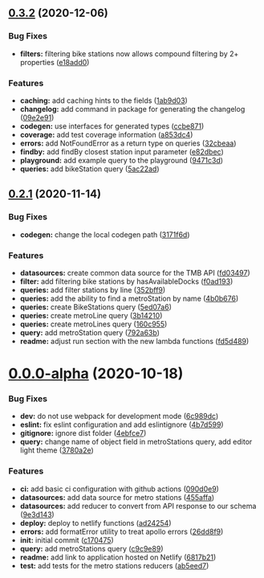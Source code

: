 ## [0.3.2](https://github.com/aalises/barcelona-urban-mobility-graphql-api/compare/v0.2.1...v0.3.2) (2020-12-06)


### Bug Fixes

* **filters:** filtering bike stations now allows compound filtering by 2+ properties ([e18add0](https://github.com/aalises/barcelona-urban-mobility-graphql-api/commit/e18add056180298a9ce5d7976abee32a1d784b9c))


### Features

* **caching:** add caching hints to the fields ([1ab9d03](https://github.com/aalises/barcelona-urban-mobility-graphql-api/commit/1ab9d030d0e89b2218557f599bfda7742b6bb838))
* **changelog:** add command in package for generating the changelog ([09e2e91](https://github.com/aalises/barcelona-urban-mobility-graphql-api/commit/09e2e9137750be59f8fc2e618d531c2814f60b40))
* **codegen:** use interfaces for generated types ([ccbe871](https://github.com/aalises/barcelona-urban-mobility-graphql-api/commit/ccbe871c6168bc2cb8c1f1d4e9e25d1ba7babf6a))
* **coverage:** add test coverage information ([a853dc4](https://github.com/aalises/barcelona-urban-mobility-graphql-api/commit/a853dc448c91f0fccd2692790653ab9c66b1ad04))
* **errors:** add NotFoundError as a return type on queries ([32cbeaa](https://github.com/aalises/barcelona-urban-mobility-graphql-api/commit/32cbeaa039fa93b215fd1ebcbb89913367154c97))
* **findby:** add findBy closest station input parameter ([e82dbec](https://github.com/aalises/barcelona-urban-mobility-graphql-api/commit/e82dbec2f3332c2789c8ba103345becb8cbf94d9))
* **playground:** add example query to the playground ([9471c3d](https://github.com/aalises/barcelona-urban-mobility-graphql-api/commit/9471c3dc4e80814e59f72ce32bd74edd1cffca5d))
* **queries:** add bikeStation query ([5ac22ad](https://github.com/aalises/barcelona-urban-mobility-graphql-api/commit/5ac22ad2fb204d4002078e32c6655ff74300a2f1))



## [0.2.1](https://github.com/aalises/barcelona-urban-mobility-graphql-api/compare/v0.2.0...v0.2.1) (2020-11-14)


### Bug Fixes

* **codegen:** change the local codegen path ([3171f6d](https://github.com/aalises/barcelona-urban-mobility-graphql-api/commit/3171f6d356142d2d0fd564171bcb8473179892a9))


### Features

* **datasources:** create common data source for the TMB API ([fd03497](https://github.com/aalises/barcelona-urban-mobility-graphql-api/commit/fd03497530417cd819d60e97d35905fb11455bd0))
* **filter:** add filtering bike stations by hasAvailableDocks ([f0ad193](https://github.com/aalises/barcelona-urban-mobility-graphql-api/commit/f0ad1935f6e15767aa26de0c6d3e3caf75066b3a))
* **queries:** add filter stations by line ([352bff9](https://github.com/aalises/barcelona-urban-mobility-graphql-api/commit/352bff923a38754dac65de87197b55c0cdaed153))
* **queries:** add the ability to find a metroStation by name ([4b0b676](https://github.com/aalises/barcelona-urban-mobility-graphql-api/commit/4b0b676766a2d080276239f31ebbee981b210bcf))
* **queries:** create BikeStations query ([5ed07a6](https://github.com/aalises/barcelona-urban-mobility-graphql-api/commit/5ed07a6e4b70fddef849b6b3786d27884beabd92))
* **queries:** create metroLine query ([3b14210](https://github.com/aalises/barcelona-urban-mobility-graphql-api/commit/3b142107238068a2e02aa265d78695584a066dca))
* **queries:** create metroLines query ([160c955](https://github.com/aalises/barcelona-urban-mobility-graphql-api/commit/160c9554fb1cd2f90c602f3a41d66c1544d246f4))
* **query:** add metroStation query ([792a63b](https://github.com/aalises/barcelona-urban-mobility-graphql-api/commit/792a63baa2def2a09b197fa4d0e39a890a52835f))
* **readme:** adjust run section with the new lambda functions ([fd5d489](https://github.com/aalises/barcelona-urban-mobility-graphql-api/commit/fd5d4896c142c3b3a25aed483da337713e0731a7))



# [0.0.0-alpha](https://github.com/aalises/barcelona-urban-mobility-graphql-api/compare/c170475d48fadddf59a9a442ae5d76572050b320...v0.0.0-alpha) (2020-10-18)


### Bug Fixes

* **dev:** do not use webpack for development mode ([6c989dc](https://github.com/aalises/barcelona-urban-mobility-graphql-api/commit/6c989dc1d183a418a0de80a9c60af5388e09acd3))
* **eslint:** fix eslint configuration and add eslintignore ([4b7d599](https://github.com/aalises/barcelona-urban-mobility-graphql-api/commit/4b7d59977dd13397ead57f58a5e5583b1c099dfa))
* **gitignore:** ignore dist folder ([4ebfce7](https://github.com/aalises/barcelona-urban-mobility-graphql-api/commit/4ebfce7b054301a0edc7fb1b304ac7c71530fd6b))
* **query:** change name of object field in metroStations query, add editor light theme ([3780a2e](https://github.com/aalises/barcelona-urban-mobility-graphql-api/commit/3780a2ec56575c06e7f706adb379edffd76f5878))


### Features

* **ci:** add basic ci configuration with github actions ([090d0e9](https://github.com/aalises/barcelona-urban-mobility-graphql-api/commit/090d0e9ad2aa7712426eb6aee9a5eb0db3b829c9))
* **datasources:** add data source for metro stations ([455affa](https://github.com/aalises/barcelona-urban-mobility-graphql-api/commit/455affa4b0ca566c257b1b8b0d33590378e0792d))
* **datasources:** add reducer to convert from API response to our schema ([9e3d143](https://github.com/aalises/barcelona-urban-mobility-graphql-api/commit/9e3d143b13d49cca2076ddc738a243cb91752be0))
* **deploy:** deploy to netlify functions ([ad24254](https://github.com/aalises/barcelona-urban-mobility-graphql-api/commit/ad242547dacaf43c7ed7888799f0e785688fcb13))
* **errors:** add formatError utility to treat apollo errors ([26dd8f9](https://github.com/aalises/barcelona-urban-mobility-graphql-api/commit/26dd8f93c84130aaab347ff403ac893cfe554d10))
* **init:** initial commit ([c170475](https://github.com/aalises/barcelona-urban-mobility-graphql-api/commit/c170475d48fadddf59a9a442ae5d76572050b320))
* **query:** add metroStations query ([c9c9e89](https://github.com/aalises/barcelona-urban-mobility-graphql-api/commit/c9c9e89542bfcb0471fef4977884a08b90a4128e))
* **readme:** add link to application hosted on Netlify ([6817b21](https://github.com/aalises/barcelona-urban-mobility-graphql-api/commit/6817b21342e49c18865e35c55a749c9cac1aae73))
* **test:** add tests for the metro stations reducers ([ab5eed7](https://github.com/aalises/barcelona-urban-mobility-graphql-api/commit/ab5eed7277bb4b8c20715a2d354a89db2aadee32))



